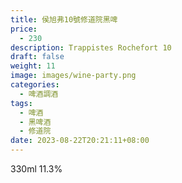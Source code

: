 ```yaml
---
title: 侯旭弗10號修道院黑啤
price:
  - 230
description: Trappistes Rochefort 10
draft: false
weight: 11
image: images/wine-party.png
categories:
  - 啤酒調酒
tags:
  - 啤酒
  - 黑啤酒
  - 修道院
date: 2023-08-22T20:21:11+08:00
---
```

330ml 11.3%